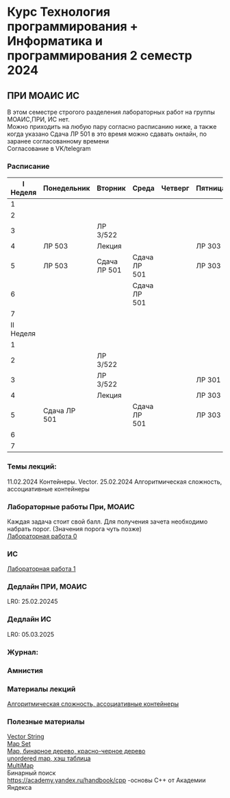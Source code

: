 # Курс Технология программирования + Информатика и программирования 2 семестр 2024

## ПРИ МОАИС ИС  
В этом семестре строгого разделения лабораторных работ на группы МОАИС,ПРИ, ИС нет.  
Можно приходить на любую пару согласно расписанию ниже, а также когда указано Сдача ЛР 501 в это время можно сдавать онлайн, по заранее согласованному времени  
Согласование в VK/telegram  

### Расписание  
|I Неделя | Понедельник           | Вторник                     | Среда                  | Четверг                     | Пятница                |
|---------|-----------------------|-----------------------------|------------------------|-----------------------------|------------------------|
| 1       |                       |                             |                        |                             |                        |
| 2       |                       |                             |                        |                             |                        |
| 3       |                       | ЛР 3/522                    |                        |                             |                        |
| 4       | ЛР 503                |Лекция                       |                        |                             |ЛР 303                  |
| 5       | ЛР 503                |Сдача ЛР 501                 | Сдача ЛР 501           |                             |ЛР 303                  |
| 6       |                       |                             | Сдача ЛР 501           |                             |                        |
| 7       |                       |                             |                        |                             |                        |
|II Неделя|                       |                             |                        |                             |                        |
| 1       |                       |                             |                        |                             |                        |
| 2       |                       | ЛР 3/522                    |                        |                             |                        |
| 3       |                       | ЛР 3/522                    |                        |                             | ЛР 301                 |
| 4       |                       |Лекция                       |                        |                             | ЛР 303                 |
| 5       | Сдача ЛР 501          |                             | Сдача ЛР 501           |                             | ЛР 303                 |
| 6       |                       |                             |                        |                             |                        |
| 7       |                       |                             |                        |                             |                        |


### Темы лекций:  
11.02.2024 Контейнеры. Vector.
25.02.2024 Алгоритмическая сложность, ассоциативные контейнеры     
  
### Лабораторные работы При, МОАИС  
Каждая задача стоит свой балл. Для получения зачета необходимо набрать порог. (Значения порога чуть позже)  
<a href = https://github.com/AlexShabalin73/Programming-technology/blob/main/2025/%D0%9F%D1%80%D0%B8%2C%20%D0%9C%D0%BE%D0%90%D0%98%D0%A1/LR0.pdf>Лабораторная работа 0 </a>  

### ИС  
<a href = https://github.com/AlexShabalin73/Programming-technology/blob/main/2025/%D0%98%D0%A1/LR1.pdf>Лабораторная работа 1 </a>  
  
### Дедлайн ПРИ, МОАИС  
LR0: 25.02.20245  
### Дедлайн ИС  
LR0: 05.03.2025  


### Журнал:  
  

### Амнистия  


### Материалы лекций  
<a href = "https://github.com/AlexShabalin73/Programming-technology/blob/main/2025/%D0%9C%D0%B0%D1%82%D0%B5%D1%80%D0%B8%D0%B0%D0%BB%D1%8B%20%D0%BB%D0%B5%D0%BA%D1%86%D0%B8%D0%B9/%D0%90%D0%BB%D0%B3%D0%BE%D1%80%D0%B8%D1%82%D0%BC%D0%B8%D1%87%D0%B5%D1%81%D0%BA%D0%B0%D1%8F%20%D1%81%D0%BB%D0%BE%D0%B6%D0%BD%D0%BE%D1%81%D1%82%D1%8C%2C%20%D0%B0%D1%81%D1%81%D0%BE%D1%86%D0%B8%D0%B0%D1%82%D0%B8%D0%B2%D0%BD%D1%8B%D0%B5%20%D0%BA%D0%BE%D0%BD%D1%82%D0%B5%D0%B9%D0%BD%D0%B5%D1%80%D1%8B.cpp"> Алгоритмическая сложность, ассоциативные контейнеры</a>   
 

### Полезные материалы
<a href = "https://github.com/AlexShabalin73/Programming-technology/blob/main/2023/Theory/vector%20string.pdf"> Vector String </a>   
<a href = "https://github.com/AlexShabalin73/Programming-technology/blob/main/2023/Theory/%D0%9A%D0%BE%D0%BD%D1%82%D0%B5%D0%B9%D0%BD%D0%B5%D1%80%20map%2C%20set.pdf" > Map Set </a>  
<a href = "https://github.com/AlexShabalin73/Programming-technology/tree/main/2023/Theory%2B/map%2C%20%D0%B1%D0%B8%D0%BD%D0%B0%D1%80%D0%BD%D0%BE%D0%B5%20%D0%B4%D0%B5%D1%80%D0%B5%D0%B2%D0%BE%2C%20%D0%BA%D1%80%D0%B0%D1%81%D0%BD%D0%BE-%D1%87%D0%B5%D1%80%D0%BD%D0%BE%D0%B5%20%D0%B4%D0%B5%D1%80%D0%B5%D0%B2%D0%BE"> Map, бинарное дерево, красно-черное дерево  
<a href = "https://github.com/AlexShabalin73/Programming-technology/tree/main/2023/Theory%2B/unordered%20map%2C%20%D1%85%D1%8D%D1%88%20%D1%82%D0%B0%D0%B1%D0%BB%D0%B8%D1%86%D0%B0"> unordered map, хэш таблица</a>  
<a href = "https://github.com/AlexShabalin73/Programming-technology/blob/main/2023/Theory/multimap%20%D0%B2%20%D1%81%2B%2B.pdf"> MultiMap </a>  
<a hrer = "https://github.com/AlexShabalin73/Programming-technology/blob/main/2023/Theory/%D0%91%D0%B8%D0%BD%D0%B0%D1%80%D0%BD%D1%8B%D0%B9%20%D0%BF%D0%BE%D0%B8%D1%81%D0%BA.md"> Бинарный поиск </a>    
https://academy.yandex.ru/handbook/cpp -основы С++ от Академии Яндекса  